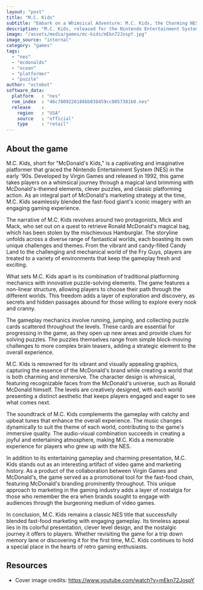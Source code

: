 ```yaml
---
layout: "post"
title: "M.C. Kids"
subtitle: "Embark on a Whimsical Adventure: M.C. Kids, the Charming NES Game with Puzzles and Platforming Fun!"
description: "M.C. Kids, released for the Nintendo Entertainment System (NES), is a delightful platformer that follows the adventures of Mick and Mack as they navigate a magical world filled with puzzles, challenges, and McDonald's-themed excitement. With its colorful graphics, engaging gameplay, and clever level design, this classic title offers a nostalgic journey for gamers of all ages."
image: "/assets/media/games/mc-kids/mEkn72JospY.jpg"
image_source: "internal"
category: "games"
tags:
  - "nes"
  - "mcdonalds"
  - "ocean"
  - "platformer"
  - "puzzle"
author: "octobot"
software_data:
  platform   : "nes"
  rom_index  : "46c7809226188bb038459cc0057381b0.nes"
  release    :
    region   : "USA"
    source   : "official"
    type     : "retail"
---
```


## About the game

M.C. Kids, short for "McDonald's Kids," is a captivating and imaginative platformer that graced the Nintendo Entertainment System (NES) in the early '90s. Developed by Virgin Games and released in 1992, this game takes players on a whimsical journey through a magical land brimming with McDonald's-themed elements, clever puzzles, and classic platforming action. As an integral part of McDonald's marketing strategy at the time, M.C. Kids seamlessly blended the fast-food giant's iconic imagery with an engaging gaming experience.

The narrative of M.C. Kids revolves around two protagonists, Mick and Mack, who set out on a quest to retrieve Ronald McDonald's magical bag, which has been stolen by the mischievous Hamburglar. The storyline unfolds across a diverse range of fantastical worlds, each boasting its own unique challenges and themes. From the vibrant and candy-filled Candy Land to the challenging and mechanical world of the Fry Guys, players are treated to a variety of environments that keep the gameplay fresh and exciting.

What sets M.C. Kids apart is its combination of traditional platforming mechanics with innovative puzzle-solving elements. The game features a non-linear structure, allowing players to choose their path through the different worlds. This freedom adds a layer of exploration and discovery, as secrets and hidden passages abound for those willing to explore every nook and cranny.

The gameplay mechanics involve running, jumping, and collecting puzzle cards scattered throughout the levels. These cards are essential for progressing in the game, as they open up new areas and provide clues for solving puzzles. The puzzles themselves range from simple block-moving challenges to more complex brain teasers, adding a strategic element to the overall experience.

M.C. Kids is renowned for its vibrant and visually appealing graphics, capturing the essence of the McDonald's brand while creating a world that is both charming and immersive. The character design is whimsical, featuring recognizable faces from the McDonald's universe, such as Ronald McDonald himself. The levels are creatively designed, with each world presenting a distinct aesthetic that keeps players engaged and eager to see what comes next.

The soundtrack of M.C. Kids complements the gameplay with catchy and upbeat tunes that enhance the overall experience. The music changes dynamically to suit the theme of each world, contributing to the game's immersive quality. The audio-visual combination succeeds in creating a joyful and entertaining atmosphere, making M.C. Kids a memorable experience for players who grew up with the NES.

In addition to its entertaining gameplay and charming presentation, M.C. Kids stands out as an interesting artifact of video game and marketing history. As a product of the collaboration between Virgin Games and McDonald's, the game served as a promotional tool for the fast-food chain, featuring McDonald's branding prominently throughout. This unique approach to marketing in the gaming industry adds a layer of nostalgia for those who remember the era when brands sought to engage with audiences through the burgeoning medium of video games.

In conclusion, M.C. Kids remains a classic NES title that successfully blended fast-food marketing with engaging gameplay. Its timeless appeal lies in its colorful presentation, clever level design, and the nostalgic journey it offers to players. Whether revisiting the game for a trip down memory lane or discovering it for the first time, M.C. Kids continues to hold a special place in the hearts of retro gaming enthusiasts.

## Resources

* Cover image credits: <https://www.youtube.com/watch?v=mEkn72JospY>

